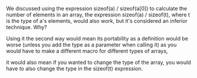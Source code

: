 We discussed using the expression sizeof(a) / sizeof(a[0]) to calculate the number of elements in an array,
the expression sizeof(a) / sizeof(t), where t is the type of a's elements, would also work, but it's considered
an inferior technique. Why?

Using it the second way would mean its portability as a definition would be worse (unless you add the type as a parameter when calling it)
as you would have to make a different macro for different types of arrays,

it would also mean if you wanted to change the type of the array, you would
have to also change the type in the sizeof(t) expression.
